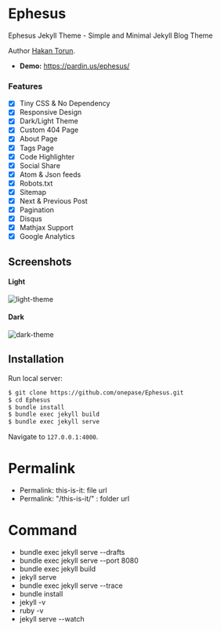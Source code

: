 # Ephesus

Ephesus Jekyll Theme - Simple and Minimal Jekyll Blog Theme

Author [Hakan Torun](https://hakan.io).

- **Demo:** https://pardin.us/ephesus/

### Features

- [x] Tiny CSS & No Dependency
- [x] Responsive Design
- [x] Dark/Light Theme
- [x] Custom 404 Page
- [x] About Page
- [x] Tags Page
- [x] Code Highlighter
- [x] Social Share
- [x] Atom & Json feeds
- [x] Robots.txt
- [x] Sitemap
- [x] Next & Previous Post
- [x] Pagination
- [x] Disqus
- [x] Mathjax Support
- [x] Google Analytics

## Screenshots

#### Light

![light-theme](https://github.com/onepase/Ephesus/blob/master/light.png)

#### Dark

![dark-theme](https://github.com/onepase/Ephesus/blob/master/dark.png)

## Installation

Run local server:

```bash
$ git clone https://github.com/onepase/Ephesus.git
$ cd Ephesus
$ bundle install
$ bundle exec jekyll build
$ bundle exec jekyll serve
```

Navigate to `127.0.0.1:4000`.

# Permalink

- Permalink: this-is-it: file url
- Permalink: "/this-is-it/" : folder url

# Command

- bundle exec jekyll serve --drafts
- bundle exec jekyll serve --port 8080
- bundle exec jekyll build
- jekyll serve
- bundle exec jekyll serve --trace
- bundle install
- jekyll -v
- ruby -v
- jekyll serve --watch

